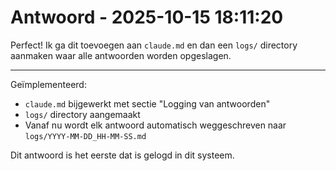 # Antwoord - 2025-10-15 18:11:20

Perfect! Ik ga dit toevoegen aan `claude.md` en dan een `logs/` directory aanmaken waar alle antwoorden worden opgeslagen.

---

Geïmplementeerd:
- `claude.md` bijgewerkt met sectie "Logging van antwoorden"
- `logs/` directory aangemaakt
- Vanaf nu wordt elk antwoord automatisch weggeschreven naar `logs/YYYY-MM-DD_HH-MM-SS.md`

Dit antwoord is het eerste dat is gelogd in dit systeem.
